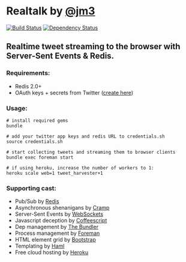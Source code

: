 # Realtalk by [@jm3](//twitter.com/jm3)

[![Build Status](https://secure.travis-ci.org/jm3/realtalk.png)](http://travis-ci.org/jm3/realtalk) [![Dependency Status](https://gemnasium.com/jm3/realtalk.png)](https://gemnasium.com/jm3/realtalk)

## Realtime tweet streaming to the browser with Server-Sent Events & Redis.

### Requirements:

 * Redis 2.0+ 
 * OAuth keys + secrets from Twitter ([create here](//dev.twitter.com/))

### Usage:

    # install required gems
    bundle

    # add your twitter app keys and redis URL to credentials.sh
    source credentials.sh

    # start collecting tweets and streaming them to browser clients
    bundle exec foreman start

    # if using heroku, increase the number of workers to 1:
    heroku scale web=1 tweet_harvester+1

### Supporting cast:

* Pub/Sub by [Redis](http://redis.io/)
* Asynchronous shenanigans by [Cramp](http://cramp.in)
* Server-Sent Events by [WebSockets](//en.wikipedia.org/wiki/WebSocket)
* Javascript deception by [Coffeescript](//coffeescript.org/)
* Dep management by [The Bundler](//gembundler.com/)
* Process management by [Foreman](http://ddollar.github.com/foreman/)
* HTML element grid by [Bootstrap](//twitter.github.com/bootstrap/)
* Templating by [Haml](//haml-lang.com/)
* Free cloud hosting by [Heroku](//heroku.com/)


